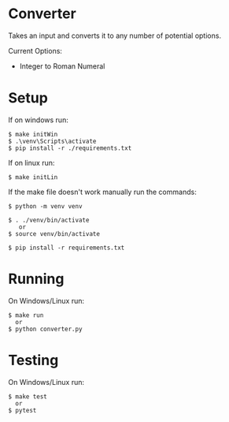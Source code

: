 # Converter
Takes an input and converts it to any number of potential options.

Current Options:
 - Integer to Roman Numeral

 # Setup
 If on windows run:
    
    $ make initWin
    $ .\venv\Scripts\activate
    $ pip install -r ./requirements.txt

 If on linux run:

    $ make initLin

 If the make file doesn't work manually run the commands:
    
    $ python -m venv venv
    
    $ . ./venv/bin/activate  
       or  
    $ source venv/bin/activate
    
    $ pip install -r requirements.txt

# Running
On Windows/Linux run:
    
    $ make run
      or
    $ python converter.py


# Testing
On Windows/Linux run:
    
    $ make test
      or
    $ pytest

